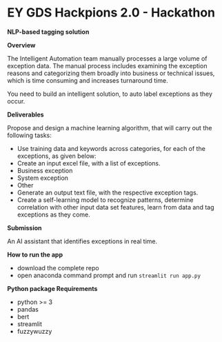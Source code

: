 # EY GDS Hackpions 2.0 - Hackathon

**NLP-based tagging solution**

**Overview**

The Intelligent Automation team manually processes a large volume of exception data. The manual process includes examining the exception reasons and categorizing them broadly into business or technical issues, which is time consuming and increases turnaround time. 

You need to build an intelligent solution, to auto label exceptions as they occur.

**Deliverables**

Propose and design a machine learning algorithm, that will carry out the following tasks:

- Use training data and keywords across categories, for each of the exceptions, as given below:
- Create an input excel file, with a list of exceptions.
- Business exception
- System exception
- Other
- Generate an output text file, with the respective exception tags.
- Create a self-learning model to recognize patterns, determine correlation with other input data set features, learn from data and tag exceptions as they come.

**Submission**

An AI assistant that identifies exceptions in real time.

**How to run the app**
- download the complete repo
- open anaconda command prompt and run ```streamlit run app.py```

**Python package Requirements**
- python >= 3
- pandas
- bert
- streamlit
- fuzzywuzzy
